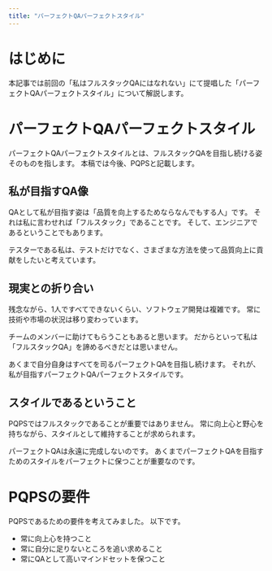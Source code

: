 ```yaml
---
title: "パーフェクトQAパーフェクトスタイル"
---
```


# はじめに

本記事では前回の「私はフルスタックQAにはなれない」にて提唱した「パーフェクトQAパーフェクトスタイル」について解説します。

# パーフェクトQAパーフェクトスタイル

パーフェクトQAパーフェクトスタイルとは、フルスタックQAを目指し続ける姿そのものを指します。
本稿では今後、PQPSと記載します。

## 私が目指すQA像

QAとして私が目指す姿は「品質を向上するためならなんでもする人」です。
それは私に言わせれば「フルスタック」であることです。
そして、エンジニアであるということでもあります。

テスターである私は、テストだけでなく、さまざまな方法を使って品質向上に貢献をしたいと考えています。

## 現実との折り合い

残念ながら、1人ですべてできないくらい、ソフトウェア開発は複雑です。
常に技術や市場の状況は移り変わっています。

チームのメンバーに助けてもらうこともあると思います。
だからといって私は「フルスタックQA」を諦めるべきだとは思いません。

あくまで自分自身はすべてを司るパーフェクトQAを目指し続けます。
それが、私が目指すパーフェクトQAパーフェクトスタイルです。

## スタイルであるということ

PQPSではフルスタックであることが重要ではありません。
常に向上心と野心を持ちながら、スタイルとして維持することが求められます。

パーフェクトQAは永遠に完成しないのです。
あくまでパーフェクトQAを目指すためのスタイルをパーフェクトに保つことが重要なのです。

# PQPSの要件

PQPSであるための要件を考えてみました。
以下です。

* 常に向上心を持つこと
* 常に自分に足りないところを追い求めること
* 常にQAとして高いマインドセットを保つこと


